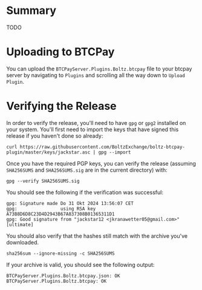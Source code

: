# Summary

TODO

# Uploading to BTCPay

You can upload the `BTCPayServer.Plugins.Boltz.btcpay` file to your btcpay server by navigating to `Plugins` and scrolling all the way down to `Upload Plugin`.

# Verifying the Release

In order to verify the release, you'll need to have `gpg` or `gpg2` installed on your system. You'll first need to import the keys that have signed this release if you haven't done so already:

```
curl https://raw.githubusercontent.com/BoltzExchange/boltz-btcpay-plugin/master/keys/jackstar.asc | gpg --import
```

Once you have the required PGP keys, you can verify the release (assuming `SHA256SUMS` and `SHA256SUMS.sig` are in the current directory) with:

```
gpg --verify SHA256SUMS.sig
```

You should see the following if the verification was successful:

```
gpg: Signature made Do 31 Okt 2024 13:56:07 CET
gpg:                using RSA key A73B8D6D8C23D4D2943B67A837308B01365311D1
gpg: Good signature from "jackstar12 <jkranawetter05@gmail.com>" [ultimate]
```

You should also verify that the hashes still match with the archive you've downloaded.

```
sha256sum --ignore-missing -c SHA256SUMS
```

If your archive is valid, you should see the following output:

```
BTCPayServer.Plugins.Boltz.btcpay.json: OK
BTCPayServer.Plugins.Boltz.btcpay: OK
```
